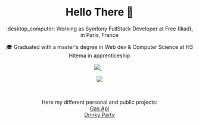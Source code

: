 <h1 align='center'>
  Hello There 👋
</h1>

<p align='center'>
:desktop_computer: Working as Symfony FullStack Developer at Free (Iliad), in Paris, France
</p>

<p align='center'>
  🎓 Graduated with a master's degree in Web dev & Computer Science at H3 Hitema in apprenticeship
</p>

<p align='center'>
  <a href="https://www.linkedin.com/in/edouard-quilliou/">
    <img src="https://img.shields.io/badge/linkedin-%230077B5.svg?&style=for-the-badge&logo=linkedin&logoColor=white" />
  </a>&nbsp;&nbsp;
</p>

<p align="center">
  <a href="https://skillicons.dev">
    <img src="https://skillicons.dev/icons?i=linux,symfony,docker,mysql,js,ts,react,py,flutter,github,git,aws,ps,androidstudio,postman,discord&perline=8" />
  </a>
</p>

<br>

<p align='center'>
  Here my different personal and public projects:
  <br>
  <a href="https://gas-api.ovh/api">Gas Api</a>
  <br>
  <a href="https://drinkty-party.fr">Drinky Party</a>
</p>
